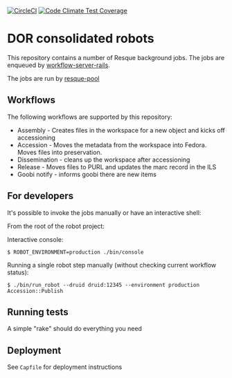 [![CircleCI](https://circleci.com/gh/sul-dlss/common-accessioning.svg?style=svg)](https://circleci.com/gh/sul-dlss/common-accessioning)
[![Code Climate Test Coverage](https://codeclimate.com/github/sul-dlss/common-accessioning/badges/coverage.svg)](https://codeclimate.com/github/sul-dlss/common-accessioning/coverage)

# DOR consolidated robots

This repository contains a number of Resque background jobs.
The jobs are enqueued by [workflow-server-rails](https://github.com/sul-dlss/workflow-server-rails).

The jobs are run by [resque-pool](https://github.com/nevans/resque-pool)


## Workflows
The following workflows are supported by this repository:

* Assembly - Creates files in the workspace for a new object and kicks off accessioning
* Accession - Moves the metadata from the workspace into Fedora.  Moves files into preservation.
* Dissemination - cleans up the workspace after accessioning
* Release - Moves files to PURL and updates the marc record in the ILS
* Goobi notify - informs goobi there are new items

## For developers
It's possible to invoke the jobs manually or have an interactive shell:

From the root of the robot project:

Interactive console:
```console
$ ROBOT_ENVIRONMENT=production ./bin/console
```

Running a single robot step manually (without checking current workflow status):
```console
$ ./bin/run_robot --druid druid:12345 --environment production Accession::Publish
```

## Running tests
A simple "rake" should do everything you need

## Deployment

See `Capfile` for deployment instructions
